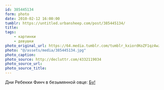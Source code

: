 ```yaml
---
id: 385445134
form: photo
date: 2010-02-12 16:00:00
tumblr: https://untitled.urbansheep.com/post/385445134/
title:
tags:
    - картинки
    - девушки
photo_original_url: https://64.media.tumblr.com/tumblr_kxiordKoZF1qz4wzio1_1280.jpg
photo: "@/assets/media/385445134.jpg"
photo_caption:
photo_source: http://decluttr.com/4332119034
photo_source_url:
photo_source_title:
---
```


<p>Дни Ребекки Финч в безымянной овце: <a href="http://decluttr.com/4332119034">Бу!</a></p>

